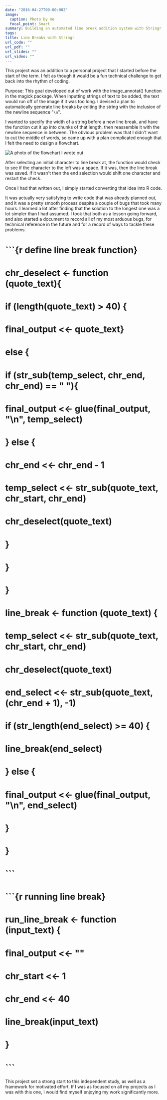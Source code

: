 ```yaml
---
date: "2016-04-27T00:00:00Z"
image:
  caption: Photo by me
  focal_point: Smart
summary: Building an automated line break addition system with Stringr
tags:
title: Line Breaks with Stringr
url_code: ""
url_pdf: ""
url_slides: ""
url_video: ""
---
```


This project was an addition to a personal project that I started before the start of the term. I felt as though it would be a fun technical challenge to get back into the rhythm of coding.

Purpose:
This goal developed out of work with the image_annotat() function in the magick package. When inputting strings of text to be added, the text would run off of the image if it was too long. I devised a plan to automatically generate line breaks by editing the string with the inclusion of the newline sequence "`\n`".

I wanted to specify the width of a string before a new line break, and have the function cut it up into chunks of that length, then reassemble it with the newline sequence in between. The obvious problem was that I didn't want to cut the middle of words, so came up with a plan complicated enough that I felt the need to design a flowchart.

![A photo of the flowchart I wrote out](flow_chart.jpg)

After selecting an initial character to line break at, the function would check to see if the character to the left was a space. If it was, then the line break was saved. If it wasn't then the end selection would shift one character and restart the check.

Once I had that written out, I simply started converting that idea into R code.

It was actually very satisfying to write code that was already planned out, and it was a pretty smooth process despite a couple of bugs that took many hours. I learned a lot after finding that the solution to the longest one was a lot simpler than I had assumed. I took that both as a lesson going forward, and also started a document to record all of my most arduous bugs, for technical reference in the future and for a record of ways to tackle these problems.

# 
# ```{r define line break function}
# chr_deselect <- function (quote_text){
#   if (length(quote_text) > 40) {
#     final_output <<- quote_text}
#   else {
#     if (str_sub(temp_select, chr_end, chr_end) == " "){
#       final_output <<- glue(final_output, "\n", temp_select)
#     } else {
#       chr_end <<- chr_end - 1
#       temp_select <<- str_sub(quote_text, chr_start, chr_end)
#       chr_deselect(quote_text)
#     }
#   }
# }
#   
# line_break <- function (quote_text) {
#   temp_select <<- str_sub(quote_text, chr_start, chr_end)
#   chr_deselect(quote_text)
#   end_select <<- str_sub(quote_text, (chr_end + 1), -1)
#   if (str_length(end_select) >= 40) {
#     line_break(end_select)
#   } else {
#     final_output <<- glue(final_output, "\n", end_select)
#   } 
# }
# 
# ```
# 
# ```{r running line break}
# run_line_break <- function (input_text) {
#   final_output <<- ""
#   chr_start <<- 1
#   chr_end <<- 40
#   line_break(input_text)
# }
# ```

This project set a strong start to this independent study, as well as a framework for motivated effort. If I was as focused on all my projects as I was with this one, I would find myself enjoying my work significantly more.